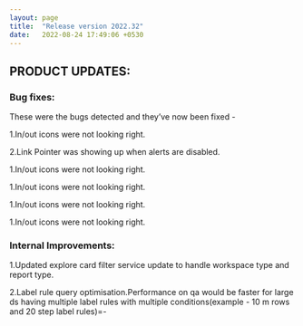 ```yaml
---
layout: page
title:  "Release version 2022.32"
date:   2022-08-24 17:49:06 +0530
---
```



## **PRODUCT UPDATES:**

### **Bug fixes:**
These were the bugs detected and they’ve now been fixed -

1.In/out icons were not looking right.

2.Link Pointer was showing up when alerts are disabled.

1.In/out icons were not looking right.

1.In/out icons were not looking right.

1.In/out icons were not looking right.

1.In/out icons were not looking right.

### **Internal Improvements:**

1.Updated explore card filter service update to handle workspace type and report type.

2.Label rule query optimisation.Performance on qa would be faster for large ds having multiple label rules with multiple conditions(example - 10 m rows and 20 step label rules)=-